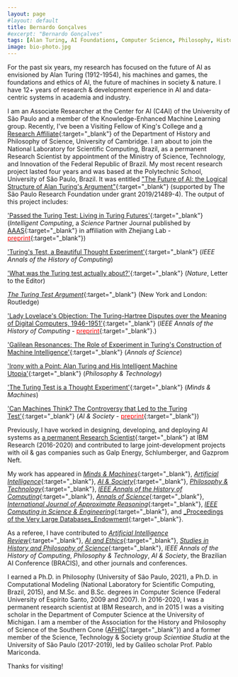 ```yaml
---
layout: page
#layout: default
title: Bernardo Gonçalves
#excerpt: "Bernardo Gonçalves"
tags: [Alan Turing, AI Foundations, Computer Science, Philosophy, History, Anthropocene]
image: bio-photo.jpg
---
```


For the past six years, my research has focused on the future of AI as envisioned by Alan Turing (1912-1954), his machines and games, the foundations and ethics of AI, the future of machines in society & nature. I have 12+ years of research & development experience in AI and data-centric systems in academia and industry.

I am an Associate Researcher at the Center for AI (C4AI) of the University of São Paulo and a member of the Knowledge-Enhanced Machine Learning group. Recently, I've been a Visiting Fellow of King's College and [a Research Affiliate](https://web.archive.org/web/20241208103715/https://www.hps.cam.ac.uk/directory/affiliates){:target="_blank"} of the Department of History and Philosophy of Science, University of Cambridge. I am about to join the National Laboratory for Scientific Computing, Brazil, as a permanent Research Scientist by appointment of the Ministry of Science, Technology, and Innovation of the Federal Republic of Brazil. My most recent research project lasted four years and was based at the Polytechnic School, University of São Paulo, Brazil. It was entitled ["The Future of AI: the Logical Structure of Alan Turing's Argument"](https://bv.fapesp.br/en/bolsas/191927/the-future-of-artificial-intelligence-the-logical-structure-of-alan-turings-argument/){:target="_blank"} (supported by The São Paulo Research Foundation under grant 2019/21489-4). The output of this project includes: 

['Passed the Turing Test: Living in Turing Futures'](https://doi.org/10.34133/icomputing.0102){:target="_blank"} (_Intelligent Computing_, a _Science_ Partner Journal published by [AAAS](https://www.science.org/){:target="_blank"} in affiliation with Zhejiang Lab - [<span style="color:red">preprint</span>](https://arxiv.org/abs/2409.07656){:target="_blank"})

['Turing's Test, a Beautiful Thought Experiment'](https://doi.ieeecomputersociety.org/10.1109/MAHC.2024.3432278){:target="_blank"} (_IEEE Annals of the History of Computing_)

['What was the Turing test actually about?'](https://doi.org/10.1038/d41586-023-04058-3){:target="_blank"} (_Nature_, Letter to the Editor)

[_The Turing Test Argument_](https://doi.org/10.4324/9781003300267){:target="_blank"} (New York and London: Routledge) 

['Lady Lovelace's Objection: The Turing-Hartree Disputes over the Meaning of Digital Computers, 1946-1951'](https://doi.ieeecomputersociety.org/10.1109/MAHC.2023.3326607){:target="_blank"} (_IEEE Annals of the History of Computing_ - [<span style="color:red">preprint</span>](https://www.repository.cam.ac.uk/handle/1810/372615){:target="_blank"}.)

['Galilean Resonances: The Role of Experiment in Turing's Construction of Machine Intelligence'](https://doi.org/10.1080/00033790.2023.2234912){:target="_blank"} (_Annals of Science_)

['Irony with a Point: Alan Turing and His Intelligent Machine Utopia'](http://doi.org/10.1007/s13347-023-00650-7){:target="_blank"} (_Philosophy & Technology_)

['The Turing Test is a Thought Experiment'](http://doi.org/10.1007/s11023-022-09616-8){:target="_blank"} (_Minds & Machines_) 

['Can Machines Think? The Controversy that Led to the Turing Test'](http://doi.org/10.1007/s00146-021-01318-6){:target="_blank"} (_AI & Society_ - [<span style="color:red">preprint</span>](https://philpapers.org/go.pl?id=GONCMT&proxyId=&u=https%3A%2F%2Fphilpapers.org%2Farchive%2FGONCMT.pdf){:target="_blank"}) 


Previously, I have worked in designing, developing, and deploying AI systems as [a permanent Research Scientist](http://web.archive.org/web/20170115141702/http://researcher.watson.ibm.com/researcher/view.php?person=br-bng){:target="_blank"} at IBM Research (2016-2020) and contributed to large joint-development projects with oil & gas companies such as Galp Energy, Schlumberger, and Gazprom Neft.

My work has appeared in [_Minds & Machines_](https://www.springer.com/journal/11023){:target="_blank"}, [_Artificial Intelligence_](https://www.journals.elsevier.com/artificial-intelligence){:target="_blank"}, [_AI & Society_](https://www.springer.com/journal/146){:target="_blank"}, [_Philosophy & Technology_](https://www.springer.com/journal/13347){:target="_blank"}, [_IEEE Annals of the History of Computing_](https://www.computer.org/csdl/magazine/an){:target="_blank"}, [_Annals of Science_](https://www.tandfonline.com/journals/tasc20){:target="_blank"}, [_International Journal of Approximate Reasoning_](https://www.journals.elsevier.com/international-journal-of-approximate-reasoning){:target="_blank"}, [_IEEE Computing in Science & Engineering_](https://www.computer.org/csdl/magazine/cs/about/14587){:target="_blank"}, and [_Proceedings of the Very Large Databases_Endowment](https://www.vldb.org/){:target="_blank"}. 

As a referee, I have contributed to [_Artificial Intelligence Review_](https://link.springer.com/journal/10462){:target="_blank"}, [_AI and Ethics_](https://link.springer.com/journal/43681){:target="_blank"}, [_Studies in History and Philosophy of Science_](https://www.sciencedirect.com/journal/studies-in-history-and-philosophy-of-science){:target="_blank"}, _IEEE Annals of the History of Computing_, _Philosophy & Technology_, _AI & Society_, the Brazilian AI Conference (BRACIS), and other journals and conferences. 

I earned a Ph.D. in Philosophy (University of São Paulo, 2021), a Ph.D. in Computational Modeling (National Laboratory for Scientific Computing, Brazil, 2015), and M.Sc. and B.Sc. degrees in Computer Science (Federal University of Espírito Santo, 2009 and 2007). In 2016-2020, I was a permanent research scientist at IBM Research, and in 2015 I was a visiting scholar in the Department of Computer Science at the University of Michigan. I am a member of the Association for the History and Philosophy of Science of the Southern Cone ([AFHIC](http://www.afhic.com/){:target="_blank"}) and a former member of the Science, Technology & Society group _Scientiae Studia_ at the University of São Paulo (2017-2019), led by Galileo scholar Prof. Pablo Mariconda. 

Thanks for visiting! 
